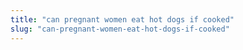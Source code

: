 ```yaml
---
title: "can pregnant women eat hot dogs if cooked"
slug: "can-pregnant-women-eat-hot-dogs-if-cooked"
---
```



